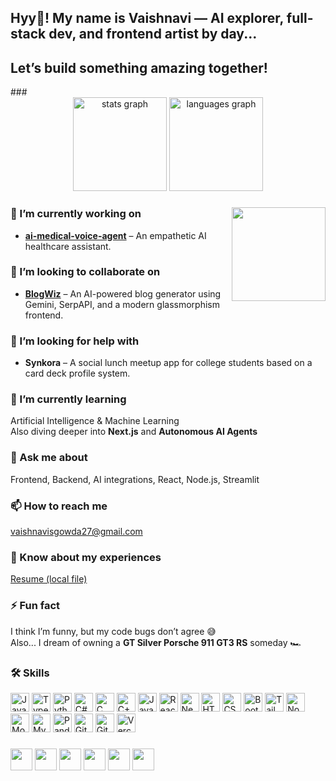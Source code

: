 <h2 align="left">Hyy👋! My name is Vaishnavi — AI explorer, full-stack dev, and frontend artist by day...
 </h2>
<h2>Let’s build something amazing together!</h2>
###

<div align="center">
  <img src="https://github-readme-stats.vercel.app/api?username=Vaishnavigowda27&hide_title=false&hide_rank=false&show_icons=true&include_all_commits=true&count_private=true&disable_animations=false&theme=dracula&locale=en&hide_border=false" height="150" alt="stats graph" />
  <img src="https://github-readme-stats.vercel.app/api/top-langs?username=Vaishnavigowda27&locale=en&hide_title=false&layout=compact&card_width=320&langs_count=10&theme=dracula&hide_border=false" height="150" alt="languages graph" />
  <br />
</div>

###

<img align="right" height="150" src="https://i.imgflip.com/65efzo.gif" />

###

<div align="left">

### 🔭 I’m currently working on
- [**ai-medical-voice-agent**](https://github.com/Vaishnavigowda27/ai-medical-voice-agent) – An empathetic AI healthcare assistant.

### 👯 I’m looking to collaborate on
- [**BlogWiz**](https://github.com/Vaishnavigowda27/BlogWiz) – An AI-powered blog generator using Gemini, SerpAPI, and a modern glassmorphism frontend.

### 🤝 I’m looking for help with
- **Synkora** – A social lunch meetup app for college students based on a card deck profile system.

### 🌱 I’m currently learning
Artificial Intelligence & Machine Learning  
Also diving deeper into **Next.js** and **Autonomous AI Agents**

### 💬 Ask me about
Frontend, Backend, AI integrations, React, Node.js, Streamlit

### 📫 How to reach me
vaishnavisgowda27@gmail.com

### 📄 Know about my experiences
<a href="file:///C:/Users/Vaishnavi/Documents/vaishu%20(1).pdf">Resume (local file)</a>

### ⚡ Fun fact
I think I’m funny, but my code bugs don’t agree 😅  
Also... I dream of owning a **GT Silver Porsche 911 GT3 RS** someday 🏎️

</div>

###

<h3 align="left">🛠️ Skills</h3>

<div align="left">

<!-- Programming Languages -->
<img src="https://cdn.jsdelivr.net/gh/devicons/devicon/icons/javascript/javascript-original.svg" height="30" alt="JavaScript"/>
<img src="https://cdn.jsdelivr.net/gh/devicons/devicon/icons/typescript/typescript-original.svg" height="30" alt="TypeScript"/>
<img src="https://cdn.jsdelivr.net/gh/devicons/devicon/icons/python/python-original.svg" height="30" alt="Python"/>
<img src="https://cdn.jsdelivr.net/gh/devicons/devicon/icons/csharp/csharp-original.svg" height="30" alt="C#"/>
<img src="https://cdn.jsdelivr.net/gh/devicons/devicon/icons/c/c-original.svg" height="30" alt="C"/>
<img src="https://cdn.jsdelivr.net/gh/devicons/devicon/icons/cplusplus/cplusplus-original.svg" height="30" alt="C++"/>
<img src="https://cdn.jsdelivr.net/gh/devicons/devicon/icons/java/java-original.svg" height="30" alt="Java"/>

<!-- Frontend -->
<img src="https://cdn.jsdelivr.net/gh/devicons/devicon/icons/react/react-original.svg" height="30" alt="React"/>
<img src="https://cdn.jsdelivr.net/gh/devicons/devicon/icons/nextjs/nextjs-original.svg" height="30" alt="Next.js"/>
<img src="https://cdn.jsdelivr.net/gh/devicons/devicon/icons/html5/html5-original.svg" height="30" alt="HTML"/>
<img src="https://cdn.jsdelivr.net/gh/devicons/devicon/icons/css3/css3-original.svg" height="30" alt="CSS"/>
<img src="https://cdn.jsdelivr.net/gh/devicons/devicon/icons/bootstrap/bootstrap-original.svg" height="30" alt="Bootstrap"/>
<img src="https://cdn.jsdelivr.net/gh/devicons/devicon/icons/tailwindcss/tailwindcss-original.svg" height="30" alt="Tailwind CSS"/>

<!-- Backend -->
<img src="https://cdn.jsdelivr.net/gh/devicons/devicon/icons/nodejs/nodejs-original.svg" height="30" alt="Node.js"/>

<!-- Database -->
<img src="https://cdn.jsdelivr.net/gh/devicons/devicon/icons/mongodb/mongodb-original.svg" height="30" alt="MongoDB"/>
<img src="https://cdn.jsdelivr.net/gh/devicons/devicon/icons/mysql/mysql-original.svg" height="30" alt="MySQL"/>

<!-- AI/ML -->
<img src="https://cdn.jsdelivr.net/gh/devicons/devicon/icons/pandas/pandas-original.svg" height="30" alt="Pandas"/>

<!-- Tools -->
<img src="https://cdn.jsdelivr.net/gh/devicons/devicon/icons/git/git-original.svg" height="30" alt="Git"/>
<img src="https://cdn.jsdelivr.net/gh/devicons/devicon/icons/github/github-original.svg" height="30" alt="GitHub"/>
<img src="https://www.vectorlogo.zone/logos/vercel/vercel-icon.svg" height="30" alt="Vercel"/>

</div>

###

<div align="left">
  <img src="https://img.shields.io/static/v1?message=Youtube&logo=youtube&label=&color=FF0000&logoColor=white&labelColor=&style=for-the-badge" height="35" />
  <img src="https://img.shields.io/static/v1?message=Instagram&logo=instagram&label=&color=E4405F&logoColor=white&labelColor=&style=for-the-badge" height="35" />
  <img src="https://img.shields.io/static/v1?message=Twitch&logo=twitch&label=&color=9146FF&logoColor=white&labelColor=&style=for-the-badge" height="35" />
  <img src="https://img.shields.io/static/v1?message=Discord&logo=discord&label=&color=7289DA&logoColor=white&labelColor=&style=for-the-badge" height="35" />
  <img src="https://img.shields.io/static/v1?message=Gmail&logo=gmail&label=&color=D14836&logoColor=white&labelColor=&style=for-the-badge" height="35" />
  <img src="https://img.shields.io/static/v1?message=LinkedIn&logo=linkedin&label=&color=0077B5&logoColor=white&labelColor=&style=for-the-badge" height="35" />
</div>
